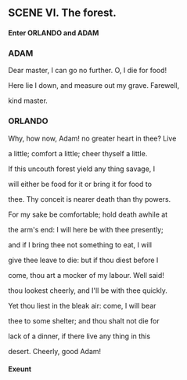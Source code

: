 ## SCENE VI. The forest.
#### Enter ORLANDO and ADAM
### ADAM
Dear master, I can go no further. O, I die for food!

Here lie I down, and measure out my grave. Farewell,

kind master.

### ORLANDO
Why, how now, Adam! no greater heart in thee? Live

a little; comfort a little; cheer thyself a little.

If this uncouth forest yield any thing savage, I

will either be food for it or bring it for food to

thee. Thy conceit is nearer death than thy powers.

For my sake be comfortable; hold death awhile at

the arm's end: I will here be with thee presently;

and if I bring thee not something to eat, I will

give thee leave to die: but if thou diest before I

come, thou art a mocker of my labour. Well said!

thou lookest cheerly, and I'll be with thee quickly.

Yet thou liest in the bleak air: come, I will bear

thee to some shelter; and thou shalt not die for

lack of a dinner, if there live any thing in this

desert. Cheerly, good Adam!

#### Exeunt
